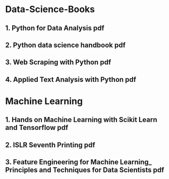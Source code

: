 # Data-Science-Books


## 1. Python for Data Analysis pdf

## 2. Python data science handbook pdf

## 3. Web Scraping with Python pdf

## 4. Applied Text Analysis with Python pdf

# Machine Learning

## 1. Hands on Machine Learning with Scikit Learn and Tensorflow pdf

## 2. ISLR Seventh Printing pdf

## 3. Feature Engineering for Machine Learning_ Principles and Techniques for Data Scientists pdf


